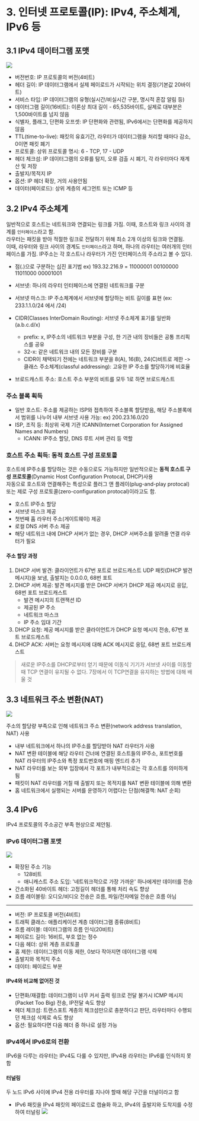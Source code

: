 # 3. 인터넷 프로토콜(IP): IPv4, 주소체계, IPv6 등

## 3.1 IPv4 데이터그램 포맷
![](https://velog.velcdn.com/images/wxxhyeong/post/0f255cea-0177-40a5-a815-d45272f06a51/image.png)

- 버전번호: IP 프로토콜의 버전(4비트)
- 헤더 길이: IP 데이터그램에서 실제 페이로드가 시작되는 위치 결정(기본값 20바이트)
- 서비스 타입: IP 데이터그램의 유형(실시간/비실시간 구분, 명시적 혼잡 알림 등)
- 데이터그램 길이(16비트): 이론상 최대 길이 - 65,535바이트, 실제로 대부분은 1,500바이트를 넘지 않음
- 식별자, 플래그, 단편화 오프셋: IP 단편화와 관련됨, IPv6에서는 단편화를 제공하지 않음
- TTL(time-to-live): 패킷의 유효기간, 라우터가 데이터그램을 처리할 때마다 감소, 0이면 패킷 폐기
- 프로토콜: 상위 프로토콜 명시: 6 - TCP, 17 - UDP
- 헤더 체크섬: IP 데이터그램의 오류를 탐지, 오류 검출 시 폐기, 각 라우터마다 재계산 및 저장
- 출발지/목적지 IP
- 옵션: IP 헤더 확장, 거의 사용안됨
- 데이터(페이로드): 상위 계층의 세그먼트 또는 ICMP 등

## 3.2 IPv4 주소체계
일반적으로 호스트는 네트워크와 연결되는 링크를 가짐. 이때, 호스트와 링크 사이의 경계를 `인터페이스`라고 함.  
라우터는 패킷을 받아 적절한 링크로 전달하기 위해 최소 2개 이상의 링크와 연결됨.  
이때, 라우터와 링크 사이의 경계도 `인터페이스`라고 하며, 하나의 라우터는 여러개의 인터페이스를 가짐.
IP주소는 각 호스트나 라우터가 가진 인터페이스의 주소라고 볼 수 있다.

- 점(.)으로 구분하는 십진 표기법
ex) 193.32.216.9 = 11000001 00100000 11011000 00001001

- 서브넷: 하나의 라우터 인터페이스에 연결된 네트워크를 구분
- 서브넷 마스크: IP 주소체계에서 서브넷에 할당하는 비트 길이를 표현 (ex: 233.1.1.0/24 에서 /24) 
- CIDR(Classes InterDomain Routing): 서브넷 주소체계 표기를 일반화(a.b.c.d/x)
  - prefix: x, IP주소의 네트워크 부분을 구성, 한 기관 내의 장비들은 공통 프리픽스를 공유
  - 32-x: 같은 네트워크 내의 모든 장비를 구분
  - CIDR이 채택되기 전에는 네트워크 부분을 8(A), 16(B), 24(C)비트로 제한 -> 클래스 주소체계(classful addressing): 고유한 IP 주소를 할당하기에 비효율
- 브로드캐스트 주소: 호스트 주소 부분의 비트를 모두 1로 하면 브로드캐스트

### 주소 블록 획득
- 일반 호스트: 주소를 제공하는 ISP와 접촉하여 주소블록 할당받음, 해당 주소블록에서 범위를 나누어 내부 서브넷 사용 가능: ex) 200.23.16.0/20
- ISP, 조직 등: 최상위 국제 기관 ICANN(Internet Corporation for Assigned Names and Numbers)
  - ICANN: IP주소 할당, DNS 루트 서버 관리 등 역할

### 호스트 주소 획득: 동적 호스트 구성 프로토콜
호스트에 IP주소를 할당하는 것은 수동으로도 가능하지만 일반적으로는 **동적 호스트 구성 프로토콜**(Dynamic Host Configuration Protocal, DHCP)사용  
자동으로 호스트와 연결해주는 특성으로 플러그 앤 플레이(plug-and-play protocal) 또는 제로 구성 프로토콜(zero-configuration protocal)이라고도 함.

- 호스트 IP주소 할당
- 서브넷 마스크 제공
- 첫번째 홉 라우터 주소(게이트웨이) 제공
- 로컬 DNS 서버 주소 제공
- 해당 네트워크 내에 DHCP 서버가 없는 경우, DHCP 서버주소를 알려줄 연결 라우터가 필요

#### 주소 할당 과정
1. DHCP 서버 발견: 클라이언트가 67번 포트로 브로드캐스트 UDP 패킷(DHCP 발견 메시지)을 보냄, 출발지는 0.0.0.0, 68번 포트
2. DHCP 서버 제공: 발견 메시지를 받은 DHCP 서버가 DHCP 제공 메시지로 응답, 68번 포트 브로드캐스트
   - 발견 메시지의 트랜잭션 ID
   - 제공된 IP 주소
   - 네트워크 마스크
   - IP 주소 임대 기간
3. DHCP 요청: 제공 메시지를 받은 클라이언트가 DHCP 요청 메시지 전송, 67번 포트 브로드캐스트
4. DHCP ACK: 서버는 요청 메시지에 대해 ACK 메시지로 응답, 68번 포트 브로드캐스트

>새로운 IP주소를 DHCP로부터 얻기 때문에 이동식 기기가 서브넷 사이를 이동할 때 TCP 연결이 유지될 수 없다.
>7장에서 이 TCP연결을 유지하는 방법에 대해 배울 것

## 3.3 네트워크 주소 변환(NAT)

![](https://velog.velcdn.com/images/yujeongkwon/post/51d98c9e-8b00-4d4b-8ac7-dcf6986b423f/image.png)

주소의 할당량 부족으로 인해 네트워크 주소 변환(network address translation, NAT) 사용

- 내부 네트워크에서 하나의 IP주소를 할당받아 NAT 라우터가 사용
- NAT 변환 테이블에 해당 라우터 건너에 연결된 호스트들의 IP주소, 포트번호를 NAT 라우터의 IP주소와 특정 포트번호에 매핑 엔드리 추가
- NAT 라우터를 보는 외부 입장에서 각 포트가 내부적으로는 각 호스트를 의미하게 됨
- 패킷이 NAT 라우터를 거칠 때 출발지 또는 목적지를 NAT 변환 테이블에 의해 변환
- 홈 네트워크에서 실행되는 서버를 운영하기 어렵다는 단점(해결책: NAT 순회)

## 3.4 IPv6
IPv4 프로토콜의 주소공간 부족 현상으로 제안됨.

### IPv6 데이터그램 포맷

![](https://blog.kakaocdn.net/dn/cOsK9e/btsBqgsZiok/xd2l1tTbf4ZoRzNuMmMEkK/img.png)

- 확장된 주소 기능
  - 128비트
  - 애니캐스트 주소 도입: '네트워크적으로 가장 가까운' 하나에게만 데이터를 전송
- 간소화된 40바이트 헤더: 고정길이 헤더를 통해 처리 속도 향상
- 흐름 레이블링: 오디오/비디오 전송은 흐름, 파일/전자메일 전송은 흐름 아님
--- 
- 버전: IP 프로토콜 버전(4비트)
- 트래픽 클래스: 애플리케이션 계층 데이터그램 종류(8비트)
- 흐름 레이블: 데이터그램의 흐름 인식(20비트)
- 페이로드 길이: 16비트, 부호 없는 정수
- 다음 헤더: 상위 계층 프로토콜
- 홉 제한: 데이터그램의 이동 제한, 0보다 작아지면 데이터그램 삭제
- 출발지와 목적지 주소
- 데이터: 페이로드 부분

#### IPv4와 비교해 없어진 것
- 단편화/재결합: 데이터그램이 너무 커서 출력 링크로 전달 불가시 ICMP 메시지(Packet Too Big) 전송, IP전달 속도 향상
- 헤더 체크섬: 트랜스포트 계층의 체크섬만으로 충분하다고 판단, 라우터마다 수행되던 체크섬 삭제로 속도 향상
- 옵션: 필요하다면 다음 헤더 중 하나로 설정 가능

### IPv4에서 IPv6로의 전환
IPv6을 다루는 라우터는 IPv4도 다룰 수 있지만, IPv4용 라우터는 IPv6를 인식하지 못함

#### 터널링
두 노드 IPv6 사이에 IPv4 전용 라우터를 지나야 할때 해당 구간을 터널이라고 함

- IPv6 패킷을 IPv4 패킷의 페이로드로 캡슐화 하고, IPv4의 출발지와 도착지를 수정하여 터널링
![](https://velog.velcdn.com/images/yujeongkwon/post/5243f18a-df25-4acd-88cb-187467419483/image.png)